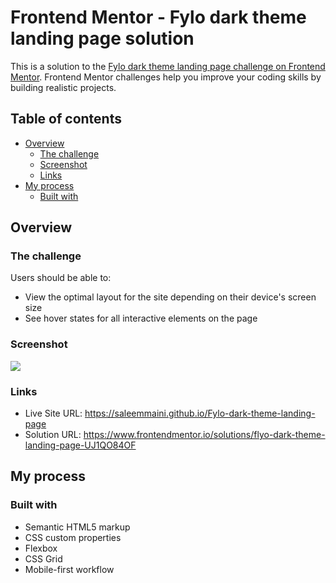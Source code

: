 # Frontend Mentor - Fylo dark theme landing page solution

This is a solution to the [Fylo dark theme landing page challenge on Frontend Mentor](https://www.frontendmentor.io/challenges/fylo-dark-theme-landing-page-5ca5f2d21e82137ec91a50fd). Frontend Mentor challenges help you improve your coding skills by building realistic projects. 

## Table of contents

- [Overview](#overview)
  - [The challenge](#the-challenge)
  - [Screenshot](#screenshot)
  - [Links](#links)
- [My process](#my-process)
  - [Built with](#built-with)


## Overview

### The challenge

Users should be able to:

- View the optimal layout for the site depending on their device's screen size
- See hover states for all interactive elements on the page

### Screenshot

![](./screenshot.jpg)

### Links

- Live Site URL: https://saleemmaini.github.io/Fylo-dark-theme-landing-page
- Solution URL: https://www.frontendmentor.io/solutions/flyo-dark-theme-landing-page-UJ1QO84OF

## My process

### Built with

- Semantic HTML5 markup
- CSS custom properties
- Flexbox
- CSS Grid
- Mobile-first workflow
